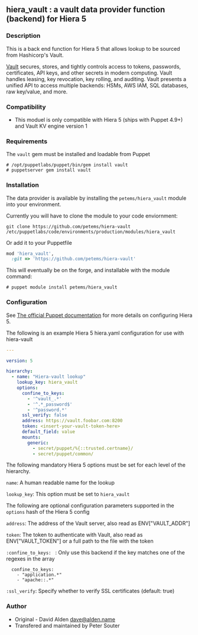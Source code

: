 ## hiera_vault : a vault data provider function (backend) for Hiera 5

### Description

This is a back end function for Hiera 5 that allows lookup to be sourced from Hashicorp's Vault.

[Vault](https://vaultproject.io) secures, stores, and tightly controls access to tokens, passwords, certificates, API keys, and other secrets in modern computing. Vault handles leasing, key revocation, key rolling, and auditing. Vault presents a unified API to access multiple backends: HSMs, AWS IAM, SQL databases, raw key/value, and more.

### Compatibility

* This moduel is only compatible with Hiera 5 (ships with Puppet 4.9+) and Vault KV engine version 1

### Requirements

The `vault` gem must be installed and loadable from Puppet

```
# /opt/puppetlabs/puppet/bin/gem install vault
# puppetserver gem install vault
```

### Installation

The data provider is available by installing the `petems/hiera_vault` module into your environment.

Currently you will have to clone the module to your code enviornment:

```shell
git clone https://github.com/petems/hiera-vault /etc/puppetlabs/code/environments/production/modules/hiera_vault
```

Or add it to your Puppetfile

```ruby
mod 'hiera_vault',
  :git => 'https://github.com/petems/hiera-vault'
```

This will eventually be on the forge, and installable with the module command:

```
# puppet module install petems/hiera_vault
```

### Configuration

See [The official Puppet documentation](https://docs.puppet.com/puppet/4.9/hiera_intro.html) for more details on configuring Hiera 5.

The following is an example Hiera 5 hiera.yaml configuration for use with hiera-vault

```yaml
---

version: 5

hierarchy:
  - name: "Hiera-vault lookup"
    lookup_key: hiera_vault
    options:
      confine_to_keys:
        - '^vault_.*'
        - '^.*_password$'
        - '^password.*'
      ssl_verify: false
      address: https://vault.foobar.com:8200
      token: <insert-your-vault-token-here>
      default_field: value
      mounts:
        generic:
          - secret/puppet/%{::trusted.certname}/
          - secret/puppet/common/
```

The following mandatory Hiera 5 options must be set for each level of the hierarchy.

`name`: A human readable name for the lookup

`lookup_key`: This option must be set to `hiera_vault`


The following are optional configuration parameters supported in the `options` hash of the Hiera 5 config

`address`: The address of the Vault server, also read as ENV["VAULT_ADDR"]

`token`: The token to authenticate with Vault, also read as ENV["VAULT_TOKEN"] or a full path to the file with the token

`:confine_to_keys: ` : Only use this backend if the key matches one of the regexes in the array

      confine_to_keys:
        - "application.*"
        - "apache::.*"

`:ssl_verify`: Specify whether to verify SSL certificates (default: true)

### Author

* Original - David Alden <dave@alden.name>
* Transfered and maintained by Peter Souter
